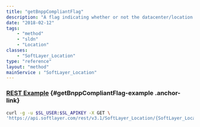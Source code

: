 ```yaml
---
title: "getBnppCompliantFlag"
description: "A flag indicating whether or not the datacenter/location is BNPP compliant."
date: "2018-02-12"
tags:
    - "method"
    - "sldn"
    - "Location"
classes:
    - "SoftLayer_Location"
type: "reference"
layout: "method"
mainService : "SoftLayer_Location"
---
```


### [REST Example](#getBnppCompliantFlag-example) <a href="/article/rest/"><i class="fas fa-question"></i></a> {#getBnppCompliantFlag-example .anchor-link} 
```bash
curl -g -u $SL_USER:$SL_APIKEY -X GET \
'https://api.softlayer.com/rest/v3.1/SoftLayer_Location/{SoftLayer_LocationID}/getBnppCompliantFlag'
```
